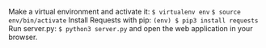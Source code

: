Make a virtual environment and activate it:
```$ virtualenv env```
```$ source env/bin/activate```
Install Requests with pip:
```(env) $ pip3 install requests```
Run server.py: ```$ python3 server.py``` and open the web application in your browser.